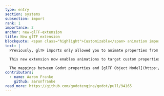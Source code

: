 ```yaml
---
type: entry
section: systems
subsection: import
rank: 1
importance: 2
anchor: new-glTF-extension
title: New glTF extension
blockquote: <span class="highlight">Customizable</span> animation imports
text: |
  Previously, glTF imports only allowed you to animate properties from this list: position, rotation, scale, and mesh blend shape weights.

  This new extension now enables animations to target custom properties too! Think the color of a light, the FOV of a camera, the albedo color of a material, the UV offset of a material, …

  The mappings between Godot properties and [glTF Object Model](https://github.com/KhronosGroup/glTF/blob/main/specification/2.0/ObjectModel.adoc) JSON pointers can be defined via GDScript.
contributors:
  - name: Aaron Franke
    github: aaronfranke
read_more: https://github.com/godotengine/godot/pull/94165
---
```

